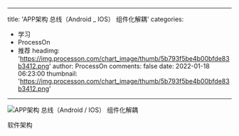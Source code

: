
---
title: 'APP架构 总线（Android _ IOS） 组件化解耦'
categories: 
 - 学习
 - ProcessOn
 - 推荐
headimg: 'https://img.processon.com/chart_image/thumb/5b793f5be4b00bfde83b3412.png'
author: ProcessOn
comments: false
date: 2022-01-18 06:23:00
thumbnail: 'https://img.processon.com/chart_image/thumb/5b793f5be4b00bfde83b3412.png'
---

<div>   
<img class="thumb" alt="APP架构 总线（Android / IOS）  组件化解耦" src="https://img.processon.com/chart_image/thumb/5b793f5be4b00bfde83b3412.png" referrerpolicy="no-referrer">
<p>软件架构</p>  
</div>
            